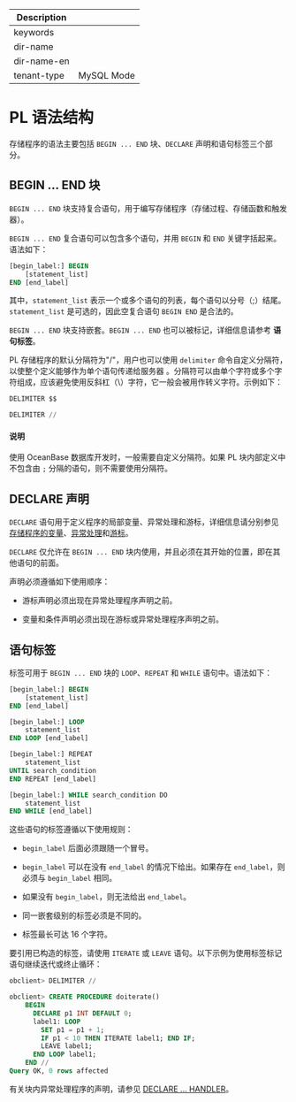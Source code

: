 | Description   |                 |
|---------------|-----------------|
| keywords      |                 |
| dir-name      |                 |
| dir-name-en   |                 |
| tenant-type   | MySQL Mode      |

# PL 语法结构 


存储程序的语法主要包括 `BEGIN ... END` 块、`DECLARE` 声明和语句标签三个部分。

## BEGIN ... END 块 

`BEGIN ... END` 块支持复合语句，用于编写存储程序（存储过程、存储函数和触发器）。

`BEGIN ... END` 复合语句可以包含多个语句，并用 `BEGIN` 和 `END` 关键字括起来。语法如下：

```sql
[begin_label:] BEGIN
    [statement_list]
END [end_label]
```

其中，`statement_list` 表示一个或多个语句的列表，每个语句以分号（;）结尾。`statement_list` 是可选的，因此空复合语句 `BEGIN END` 是合法的。

`BEGIN ... END` 块支持嵌套。`BEGIN ... END` 也可以被标记，详细信息请参考 **语句标签**。

PL 存储程序的默认分隔符为"/"，用户也可以使用 `delimiter` 命令自定义分隔符，以使整个定义能够作为单个语句传递给服务器 。分隔符可以由单个字符或多个字符组成，应该避免使用反斜杠（\\）字符，它一般会被用作转义字符。示例如下：

```sql
DELIMITER $$

DELIMITER //
```


  <main id="notice" type='explain'>
    <h4>说明</h4>
    <p>使用 OceanBase 数据库开发时，一般需要自定义分隔符。如果 PL 块内部定义中不包含由 <code>;</code> 分隔的语句，则不需要使用分隔符。</p>
  </main>

## DECLARE 声明 

`DECLARE` 语句用于定义程序的局部变量、异常处理和游标，详细信息请分别参见 [存储程序的变量](200.storage-object-mysql/200.variables-in-stored-programs-mysql.md)、[异常处理](900.pl-exception-handling-statement-mysql/100.exception-handling-statement-mysql.md)和[游标](300.cursor-mysql/100.overview-of-cursors-mysql.md)。

`DECLARE` 仅允许在 `BEGIN ... END` 块内使用，并且必须在其开始的位置，即在其他语句的前面。

声明必须遵循如下使用顺序：

* 游标声明必须出现在异常处理程序声明之前。

* 变量和条件声明必须出现在游标或异常处理程序声明之前。



## 语句标签 

标签可用于 `BEGIN ... END` 块的 `LOOP`、`REPEAT` 和 `WHILE` 语句中。语法如下：

```sql
[begin_label:] BEGIN
    [statement_list]
END [end_label]

[begin_label:] LOOP
    statement_list
END LOOP [end_label]

[begin_label:] REPEAT
    statement_list
UNTIL search_condition
END REPEAT [end_label]

[begin_label:] WHILE search_condition DO
    statement_list
END WHILE [end_label]
```

这些语句的标签遵循以下使用规则：

* `begin_label` 后面必须跟随一个冒号。

* `begin_label` 可以在没有 `end_label` 的情况下给出。如果存在 `end_label`，则必须与 `begin_label` 相同。  

* 如果没有 `begin_label`，则无法给出 `end_label`。

* 同一嵌套级别的标签必须是不同的。

* 标签最长可达 16 个字符。


要引用已构造的标签，请使用 `ITERATE` 或 `LEAVE` 语句。以下示例为使用标签标记语句继续迭代或终止循环：

```sql
obclient> DELIMITER //

obclient> CREATE PROCEDURE doiterate()
    BEGIN
      DECLARE p1 INT DEFAULT 0; 
      label1: LOOP
        SET p1 = p1 + 1;
        IF p1 < 10 THEN ITERATE label1; END IF;
        LEAVE label1;
      END LOOP label1;
    END //
Query OK, 0 rows affected
```

有关块内异常处理程序的声明，请参见 [DECLARE ... HANDLER](900.pl-exception-handling-statement-mysql/300.declare-handler-mysql.md)。
